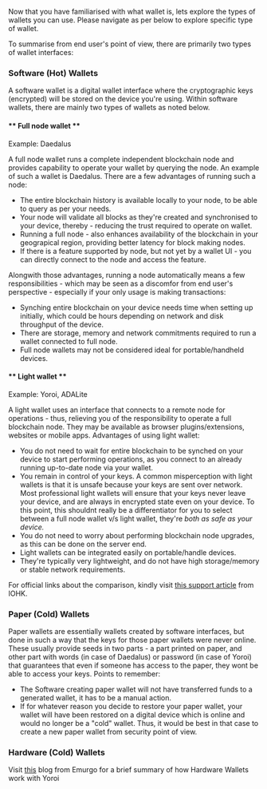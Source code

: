 
Now that you have familiarised with what wallet is, lets explore the types of wallets you can use. Please navigate as per below to explore specific type of wallet.

To summarise from end user's point of view, there are primarily two types of wallet interfaces:

### Software (Hot) Wallets

A software wallet is a digital wallet interface where the cryptographic keys (encrypted) will be stored on the device you're using. Within software wallets, there are mainly two types of wallets as noted below.

<!-- tabs:start -->

#### ** Full node wallet **

Example: Daedalus

A full node wallet runs a complete independent blockchain node and provides capability to operate your wallet by querying the node. An example of such a wallet is Daedalus. There are a few advantages of running such a node:
 - The entire blockchain history is available locally to your node, to be able to query as per your needs.
 - Your node will validate all blocks as they're created and synchronised to your device, thereby - reducing the trust required to operate on wallet.
 - Running a full node - also enhances availability of the blockchain in your geograpical region, providing better latency for block making nodes.
 - If there is a feature supported by node, but not yet by a wallet UI - you can directly connect to the node and access the feature.

Alongwith those advantages, running a node automatically means a few responsibilities - which may be seen as a discomfor from end user's perspective - especially if your only usage is making transactions:
 - Synching entire blockchain on your device needs time when setting up initially, which could be hours depending on network and disk throughput of the device.
 - There are storage, memory and network commitments required to run a wallet connected to full node.
 - Full node wallets may not be considered ideal for portable/handheld devices.
 
#### ** Light wallet **

Example: Yoroi, ADALite

A light wallet uses an interface that connects to a remote node for operations - thus, relieving you of the responsibility to operate a full blockchain node. They may be available as browser plugins/extensions, websites or mobile apps. Advantages of using light wallet:
- You do not need to wait for entire blockchain to be synched on your device to start performing operations, as you connect to an already running up-to-date node via your wallet.
- You remain in control of your keys. A common misperception with light wallets is that it is unsafe because your keys are sent over network. Most professional light wallets will ensure that your keys never leave your device, and are always in encrypted state even on your device. To this point, this shouldnt really be a differentiator for you to select between a full node wallet v/s light wallet, they're _both as safe as your device._
- You do not need to worry about performing blockchain node upgrades, as this can be done on the server end.
- Light wallets can be integrated easily on portable/handle devices.
- They're typically very lightweight, and do not have high storage/memory or stable network requirements.

For official links about the comparison, kindly visit [this support article](https://iohk.zendesk.com/hc/en-us/articles/360026058573-Daedalus-wallet-compared-to-Yoroi-wallet) from IOHK.

<!-- tabs:end -->

### Paper (Cold) Wallets

Paper wallets are essentially wallets created by software interfaces, but done in such a way that the keys for those paper wallets were never online. These usually provide seeds in two parts - a part printed on paper, and other part with words (in case of Daedalus) or password (in case of Yoroi) that guarantees that even if someone has access to the paper, they wont be able to access your keys. Points to remember:
- The Software creating paper wallet will not have transferred funds to a generated wallet, it has to be a manual action.
- If for whatever reason you decide to restore your paper wallet, your wallet will have been restored on a digital device which is online and would no longer be a "cold" wallet. Thus, it would be best in that case to create a new paper wallet from security point of view.

### Hardware (Cold) Wallets

Visit [this](https://emurgo.io/en/blog/hardware-wallet-explanation-yoroi-keep-ada-safe) blog from Emurgo for a brief summary of how Hardware Wallets work with Yoroi
